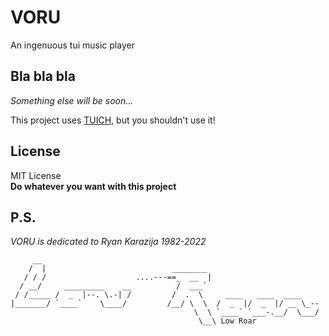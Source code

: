 # VORU

An ingenuous tui music player

## Bla bla bla

*Something else will be soon...*

This project uses [TUICH](https://github.com/bbogdan-ov/tuich), but you shouldn't use it!

## License

MIT License\
**Do whatever you want with this project**

## P.S.

*VORU is dedicated to Ryan Karazija 1982-2022*

```
     __  
    /  |                            ________ 
   / / /                    ....---==_  __  |
  / __/     _________    __          /  ___` 
 / /_____ /  _  |--. \.-| /         /  .  \     ____   ____  ____
|_______/ `____`    \____/         /__/ \  \  /  _  |/  _  |/ __ \_--
                                         \  \ `____` `___-.__/  \___/
                                          \__\ Low Roar
```
